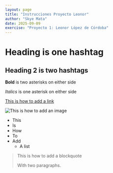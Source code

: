 ```yaml
---
layout: page
title: "Instrucciones Proyecto Leonor"
author: "Skye Mata"
date: 2025-09-09
exercise: "Proyecto 1: Leonor López de Córdoba"
---
```


# Heading is one hashtag

## Heading 2 is two hashtags

**Bold** is two asterisks on either side

*Italics* is one asterisk on either side

[This is how to add a link](https://www.google.com/)

![This is how to add an image](https://www.petlandflorida.com/wp-content/uploads/2022/04/shutterstock_1290320698-1-scaled.jpg)

- This
- Is
- How
- To
- Add
  - A list

>This is how to add a blockquote
>
>With two paragraphs. 
